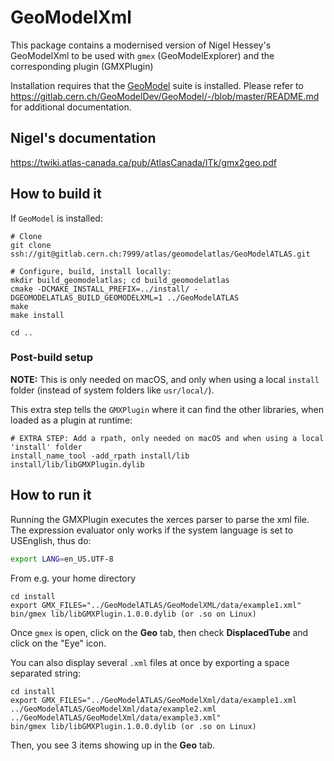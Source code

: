 # GeoModelXml

This package contains a modernised version of Nigel Hessey's GeoModelXml to be 
used with `gmex` (GeoModelExplorer) and the corresponding plugin (GMXPlugin)

Installation requires that the [GeoModel](https://gitlab.cern.ch/GeoModelDev/GeoModel) suite is installed. Please refer to https://gitlab.cern.ch/GeoModelDev/GeoModel/-/blob/master/README.md for additional documentation.


## Nigel's documentation

https://twiki.atlas-canada.ca/pub/AtlasCanada/ITk/gmx2geo.pdf

## How to build it

If `GeoModel` is installed:

```
# Clone
git clone ssh://git@gitlab.cern.ch:7999/atlas/geomodelatlas/GeoModelATLAS.git

# Configure, build, install locally:
mkdir build_geomodelatlas; cd build_geomodelatlas
cmake -DCMAKE_INSTALL_PREFIX=../install/ -DGEOMODELATLAS_BUILD_GEOMODELXML=1 ../GeoModelATLAS
make
make install

cd ..
```

### Post-build setup

**NOTE:** This is only needed on macOS, and only when using a local `install` folder (instead of system folders like `usr/local/`). 

This extra step tells the `GMXPlugin` where it can find the other libraries, when loaded as a plugin at runtime:

```
# EXTRA STEP: Add a rpath, only needed on macOS and when using a local 'install' folder 
install_name_tool -add_rpath install/lib install/lib/libGMXPlugin.dylib
```

## How to run it

Running the GMXPlugin executes the xerces parser to parse the xml file. The expression evaluator only works if the system language is set to USEnglish, thus do:
```bash
export LANG=en_US.UTF-8
```

From e.g. your home directory

```
cd install
export GMX_FILES="../GeoModelATLAS/GeoModelXML/data/example1.xml"
bin/gmex lib/libGMXPlugin.1.0.0.dylib (or .so on Linux)
```

Once `gmex` is open, click on the **Geo** tab, then check **DisplacedTube** and click on the "Eye" icon.


You can also display several `.xml` files at once by exporting a space separated string:

```
cd install
export GMX_FILES="../GeoModelATLAS/GeoModelXml/data/example1.xml ../GeoModelATLAS/GeoModelXml/data/example2.xml ../GeoModelATLAS/GeoModelXml/data/example3.xml"
bin/gmex lib/libGMXPlugin.1.0.0.dylib (or .so on Linux)
```

Then, you see 3 items showing up in the **Geo** tab.
